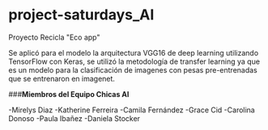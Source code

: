 # project-saturdays_AI
Proyecto Recicla "Eco app" 

Se aplicó para el modelo la arquitectura VGG16 de deep learning utilizando TensorFlow con Keras, se utilizó la metodología de transfer learning ya que es un modelo para la clasificación de imagenes con pesas pre-entrenadas que se entrenaron en imagenet.


###**Miembros del Equipo Chicas AI** 

-Mirelys Diaz
-Katherine Ferreira
-Camila Fernández
-Grace Cid
-Carolina Donoso
-Paula Ibañez
-Daniela Stocker
